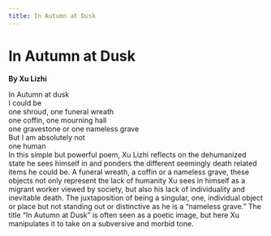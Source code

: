 ```yaml
---
title: In Autumn at Dusk
---
```

# In Autumn at Dusk
**By Xu Lizhi**

<html>
    <head>
        <link rel="stylesheet" href="stylesheet.css">
        <p></p>
    </head>
    <body>
        <div class = "poetBox">
            <div class= "flexbox-poem flexbox-item-1">
            In Autumn at dusk<br />
            I could be <br />
            one shroud, one funeral wreath<br />
            one coffin, one mourning hall<br />
            one gravestone or one nameless grave<br />
            But I am absolutely not<br />
            one human<br />      
            </div>
            <div class="flexbox-blurb flexbox-item-2">
            In this simple but powerful poem, Xu Lizhi reflects on the dehumanized state he sees himself in and ponders the different seemingly death related items he could be. A funeral wreath, a coffin or a nameless grave, these objects not only represent the lack of humanity Xu sees in himself as a migrant worker viewed by society, but also his lack of individuality and inevitable death. The juxtaposition of being a singular, one, individual object or place but not standing out or distinctive as he is a “nameless grave.” The title “In Autumn at Dusk” is often seen as a poetic image, but here Xu manipulates it to take on a subversive and morbid tone. 
            </div>
        </div>
    </body>
</html>